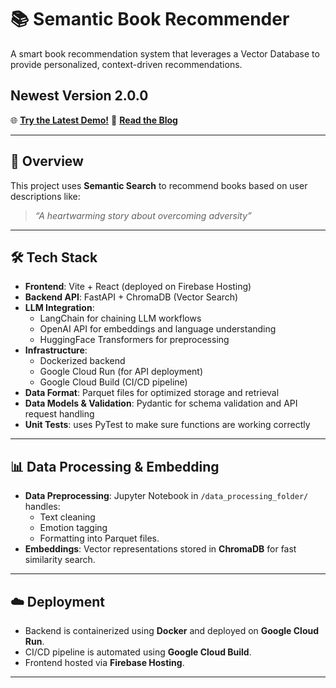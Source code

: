 # 📚 Semantic Book Recommender

A smart book recommendation system that leverages a Vector Database to provide personalized, context-driven recommendations.

## Newest Version 2.0.0

🌐 **[Try the Latest Demo!](https://tuanqpham0921.com/book-recommender)**
📖 **[Read the Blog](https://medium.com/@tuanqpham0921/book-recommender-v2-blog-d1f57fdc2fcf)**

---

## 🚀 Overview
This project uses **Semantic Search** to recommend books based on user descriptions like:
> *“A heartwarming story about overcoming adversity”*

---

## 🛠 Tech Stack
- **Frontend**: Vite + React (deployed on Firebase Hosting)
- **Backend API**: FastAPI + ChromaDB (Vector Search)
- **LLM Integration**:
  - LangChain for chaining LLM workflows
  - OpenAI API for embeddings and language understanding
  - HuggingFace Transformers for preprocessing
- **Infrastructure**: 
  - Dockerized backend
  - Google Cloud Run (for API deployment)
  - Google Cloud Build (CI/CD pipeline)
- **Data Format**: Parquet files for optimized storage and retrieval
- **Data Models & Validation**: Pydantic for schema validation and API request handling
- **Unit Tests**: uses PyTest to make sure functions are working correctly

---

## 📊 Data Processing & Embedding
- **Data Preprocessing**: Jupyter Notebook in `/data_processing_folder/` handles:
  - Text cleaning
  - Emotion tagging
  - Formatting into Parquet files.
- **Embeddings**: Vector representations stored in **ChromaDB** for fast similarity search.

---

## ☁️ Deployment
- Backend is containerized using **Docker** and deployed on **Google Cloud Run**.
- CI/CD pipeline is automated using **Google Cloud Build**.
- Frontend hosted via **Firebase Hosting**.

---
